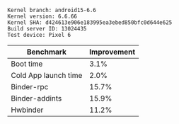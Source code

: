 ```
Kernel branch: android15-6.6
Kernel version: 6.6.66
Kernel SHA: d424613e906e183995ea3ebed850bfc0d644e625
Build server ID: 13024435
Test device: Pixel 6
```

| Benchmark | Improvement |
|---|---|
| Boot time | 3.1% |
| Cold App launch time | 2.0% |
| Binder-rpc | 15.7% |
| Binder-addints | 15.9% |
| Hwbinder | 11.2% |
